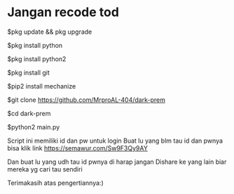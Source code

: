 # Jangan recode tod

$pkg update && pkg upgrade

$pkg install python

$pkg install python2

$pkg install git

$pip2 install mechanize

$git clone https://github.com/MrproAL-404/dark-prem

$cd dark-prem

$python2 main.py

Script ini memiliki id dan pw untuk login
Buat lu yang blm tau id dan pwnya bisa klik link 
https://semawur.com/Sw9F3Qy9AY

Dan buat lu yang udh tau id pwnya di harap jangan
Dishare ke yang lain biar mereka yg cari tau sendiri

Terimakasih atas pengertiannya:)
